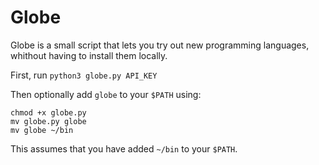 # Globe

Globe is a small script that lets you try out new programming languages,
whithout having to install them locally.

First, run `python3 globe.py API_KEY`

Then optionally add `globe` to your `$PATH` using:

    chmod +x globe.py
    mv globe.py globe
    mv globe ~/bin

This assumes that you have added `~/bin` to your `$PATH`.
